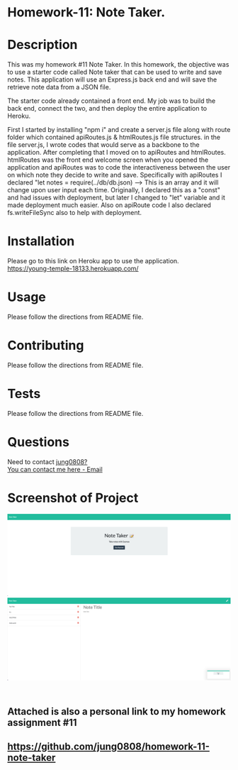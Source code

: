 # Homework-11: Note Taker.

# Description

This was my homework #11 Note Taker. In this homework, the objective was to use a starter code called Note taker that can be used to write and save notes. This application will use an Express.js back end and will save the retrieve note data from a JSON file.

The starter code already contained a front end. My job was to build the back end, connect the two, and then deploy the entire application to Heroku.

First I started by installing "npm i" and create a server.js file along with route folder which contained apiRoutes.js & htmlRoutes.js file structures. in the file server.js, I wrote codes that would serve as a backbone to the application. After completing that I moved on to apiRoutes and htmlRoutes. htmlRoutes was the front end welcome screen when you opened the application and apiRoutes was to code the interactiveness between the user on which note they decide to write and save. Specifically with apiRoutes I declared "let notes = require(../db/db.json) --> This is an array and it will change upon user input each time. Originally, I declared this as a "const" and had issues with deployment, but later I changed to "let" variable and it made deployment much easier. Also on apiRoute code I also declared fs.writeFileSync also to help with deployment.

# Installation

Please go to this link on Heroku app to use the application. <br>
https://young-temple-18133.herokuapp.com/

# Usage

Please follow the directions from README file.

# Contributing

Please follow the directions from README file.

# Tests

Please follow the directions from README file.

# Questions

Need to contact [jung0808?](https://github.com/jung0808) <br>
[You can contact me here - Email](mailto:j.nam0808@gmail.com)

# Screenshot of Project

![Screenshot](note-taker-1.png)
![Screenshot](note-taker-2.png)

## <br> Attached is also a personal link to my homework assignment #11

## https://github.com/jung0808/homework-11-note-taker
